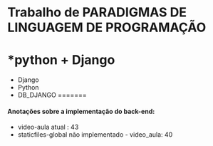 # Trabalho de PARADIGMAS DE LINGUAGEM DE PROGRAMAÇÃO
*python + Django
=======
* Django
* Python
* DB_DJANGO
=======


#### Anotações sobre a implementação do back-end:
* video-aula atual :  43
* staticfiles-global não implementado - video_aula: 40
